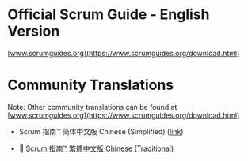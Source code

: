 # Official Scrum Guide - English Version

[www.scrumguides.org](https://www.scrumguides.org/download.html)

# Community Translations

Note: Other community translations can be found at [www.scrumguides.org](https://www.scrumguides.org/download.html)

* Scrum 指南™ 简体中文版  Chinese (Simplified) ([link](https://www.scrumguides.org/docs/scrumguide/v2017/2017-Scrum-Guide-Chinese-Simplified.pdf))
  
* 🚧 [Scrum 指南™ 繁體中文版  Chinese (Traditional)](/zh-CHT/scrum-guide.md)
  
  

